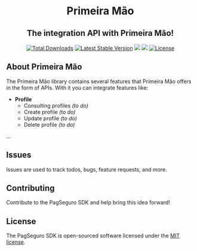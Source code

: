 <p align="center">
   <h1 align="center">Primeira Mão</h1>
   <h2  align="center">The integration API with Primeira Mão!</h2>
</p>

<p align="center">
   <a href="https://packagist.org/packages/life-code/primeira-mao"><img src="https://poser.pugx.org/life-code/primeira-mao/d/total.svg" alt="Total Downloads"></a>
   <a href="https://packagist.org/packages/life-code/primeira-mao"><img src="https://poser.pugx.org/life-code/primeira-mao/v/stable.svg" alt="Latest Stable Version"></a>
   <a href="https://codeclimate.com/github/life-code/primeira-mao/maintainability"><img src="https://api.codeclimate.com/v1/badges/b889d75e5aa75226ffbb/maintainability" /></a>
   <a href="http://isitmaintained.com/project/life-code/primeira-mao"><img src="http://isitmaintained.com/badge/resolution/life-code/primeira-mao.svg" /></a>
   <a href="https://packagist.org/packages/life-code/primeira-mao"><img src="https://poser.pugx.org/life-code/primeira-mao/license.svg" alt="License"></a>
</p>

## About Primeira Mão
The Primeira Mão library contains several features that Primeira Mão offers in the form of APIs. With it you can integrate features like:

- **Profile**
  - Consulting profiles *(to do)*
  - Create profile *(to do)*
  - Update profile *(to do)*
  - Delete profile *(to do)*

...

## Issues
Issues are used to track todos, bugs, feature requests, and more.


## Contributing
Contribute to the PagSeguro SDK and help bring this idea forward!


## License
The PagSeguro SDK is open-sourced software licensed under the [MIT license](http://opensource.org/licenses/MIT).
